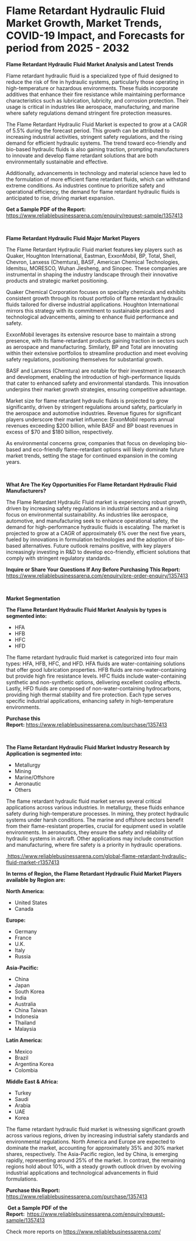 <p><h1>Flame Retardant Hydraulic Fluid Market Growth, Market Trends, COVID-19 Impact, and Forecasts for period from 2025 - 2032</h1></p><p><strong>Flame Retardant Hydraulic Fluid Market Analysis and Latest Trends</strong></p>
<p><p>Flame retardant hydraulic fluid is a specialized type of fluid designed to reduce the risk of fire in hydraulic systems, particularly those operating in high-temperature or hazardous environments. These fluids incorporate additives that enhance their fire resistance while maintaining performance characteristics such as lubrication, lubricity, and corrosion protection. Their usage is critical in industries like aerospace, manufacturing, and marine where safety regulations demand stringent fire protection measures.</p><p>The Flame Retardant Hydraulic Fluid Market is expected to grow at a CAGR of 5.5% during the forecast period. This growth can be attributed to increasing industrial activities, stringent safety regulations, and the rising demand for efficient hydraulic systems. The trend toward eco-friendly and bio-based hydraulic fluids is also gaining traction, prompting manufacturers to innovate and develop flame retardant solutions that are both environmentally sustainable and effective.</p><p>Additionally, advancements in technology and material science have led to the formulation of more efficient flame retardant fluids, which can withstand extreme conditions. As industries continue to prioritize safety and operational efficiency, the demand for flame retardant hydraulic fluids is anticipated to rise, driving market expansion.</p></p>
<p><strong>Get a Sample PDF of the Report:&nbsp;</strong> <a href="https://www.reliablebusinessarena.com/enquiry/request-sample/1357413?utm_campaign=2631&utm_medium=2&utm_source=Github&utm_content=ia&utm_term=02042025&utm_id=flame-retardant-hydraulic-fluid">https://www.reliablebusinessarena.com/enquiry/request-sample/1357413</a></p>
<p>&nbsp;</p>
<p><strong>Flame Retardant Hydraulic Fluid Major Market Players</strong></p>
<p><p>The Flame Retardant Hydraulic Fluid market features key players such as Quaker, Houghton International, Eastman, ExxonMobil, BP, Total, Shell, Chevron, Lanxess (Chemtura), BASF, American Chemical Technologies, Idemitsu, MORESCO, Wuhan Jiesheng, and Sinopec. These companies are instrumental in shaping the industry landscape through their innovative products and strategic market positioning.</p><p>Quaker Chemical Corporation focuses on specialty chemicals and exhibits consistent growth through its robust portfolio of flame retardant hydraulic fluids tailored for diverse industrial applications. Houghton International mirrors this strategy with its commitment to sustainable practices and technological advancements, aiming to enhance fluid performance and safety.</p><p>ExxonMobil leverages its extensive resource base to maintain a strong presence, with its flame-retardant products gaining traction in sectors such as aerospace and manufacturing. Similarly, BP and Total are innovating within their extensive portfolios to streamline production and meet evolving safety regulations, positioning themselves for substantial growth.</p><p>BASF and Lanxess (Chemtura) are notable for their investment in research and development, enabling the introduction of high-performance liquids that cater to enhanced safety and environmental standards. This innovation underpins their market growth strategies, ensuring competitive advantage.</p><p>Market size for flame retardant hydraulic fluids is projected to grow significantly, driven by stringent regulations around safety, particularly in the aerospace and automotive industries. Revenue figures for significant players underscore their market influence: ExxonMobil reports annual revenues exceeding $200 billion, while BASF and BP boast revenues in excess of $70 and $180 billion, respectively. </p><p>As environmental concerns grow, companies that focus on developing bio-based and eco-friendly flame-retardant options will likely dominate future market trends, setting the stage for continued expansion in the coming years.</p></p>
<p>&nbsp;</p>
<p><strong>What Are The Key Opportunities For Flame Retardant Hydraulic Fluid Manufacturers?</strong></p>
<p><p>The Flame Retardant Hydraulic Fluid market is experiencing robust growth, driven by increasing safety regulations in industrial sectors and a rising focus on environmental sustainability. As industries like aerospace, automotive, and manufacturing seek to enhance operational safety, the demand for high-performance hydraulic fluids is escalating. The market is projected to grow at a CAGR of approximately 6% over the next five years, fueled by innovations in formulation technologies and the adoption of bio-based alternatives. Future outlook remains positive, with key players increasingly investing in R&D to develop eco-friendly, efficient solutions that comply with stringent regulatory standards.</p></p>
<p><strong>Inquire or Share Your Questions If Any Before Purchasing This Report:</strong> <a href="https://www.reliablebusinessarena.com/enquiry/pre-order-enquiry/1357413?utm_campaign=2631&utm_medium=2&utm_source=Github&utm_content=ia&utm_term=02042025&utm_id=flame-retardant-hydraulic-fluid">https://www.reliablebusinessarena.com/enquiry/pre-order-enquiry/1357413</a></p>
<p>&nbsp;</p>
<p><strong>Market Segmentation</strong></p>
<p><strong>The Flame Retardant Hydraulic Fluid Market Analysis by types is segmented into:</strong></p>
<p><ul><li>HFA</li><li>HFB</li><li>HFC</li><li>HFD</li></ul></p>
<p><p>The flame retardant hydraulic fluid market is categorized into four main types: HFA, HFB, HFC, and HFD. HFA fluids are water-containing solutions that offer good lubrication properties. HFB fluids are non-water-containing but provide high fire resistance levels. HFC fluids include water-containing synthetic and non-synthetic options, delivering excellent cooling effects. Lastly, HFD fluids are composed of non-water-containing hydrocarbons, providing high thermal stability and fire protection. Each type serves specific industrial applications, enhancing safety in high-temperature environments.</p></p>
<p><strong>Purchase this Report:&nbsp;</strong><a href="https://www.reliablebusinessarena.com/purchase/1357413?utm_campaign=2631&utm_medium=2&utm_source=Github&utm_content=ia&utm_term=02042025&utm_id=flame-retardant-hydraulic-fluid">https://www.reliablebusinessarena.com/purchase/1357413</a></p>
<p>&nbsp;</p>
<p><strong>The Flame Retardant Hydraulic Fluid Market Industry Research by Application is segmented into:</strong></p>
<p><ul><li>Metallurgy</li><li>Mining</li><li>Marine/Offshore</li><li>Aeronautic</li><li>Others</li></ul></p>
<p><p>The flame retardant hydraulic fluid market serves several critical applications across various industries. In metallurgy, these fluids enhance safety during high-temperature processes. In mining, they protect hydraulic systems under harsh conditions. The marine and offshore sectors benefit from their flame-resistant properties, crucial for equipment used in volatile environments. In aeronautics, they ensure the safety and reliability of hydraulic systems in aircraft. Other applications may include construction and manufacturing, where fire safety is a priority in hydraulic operations.</p></p>
<p><a href="https://www.reliablebusinessarena.com/global-flame-retardant-hydraulic-fluid-market-r1357413?utm_campaign=2631&utm_medium=2&utm_source=Github&utm_content=ia&utm_term=02042025&utm_id=flame-retardant-hydraulic-fluid">&nbsp;https://www.reliablebusinessarena.com/global-flame-retardant-hydraulic-fluid-market-r1357413</a></p>
<p><strong>In terms of Region, the Flame Retardant Hydraulic Fluid Market Players available by Region are:</strong></p>
<p>
    <p> <strong> North America: </strong>
        <ul>
            <li>United States</li>
            <li>Canada</li>
        </ul>
        </p> 
    <p> <strong> Europe: </strong>
        <ul>
            <li>Germany</li>
            <li>France</li>
            <li>U.K.</li>
            <li>Italy</li>
            <li>Russia</li>
        </ul>
        </p> 
    <p> <strong> Asia-Pacific: </strong>
        <ul>
            <li>China</li>
            <li>Japan</li>
            <li>South Korea</li>
            <li>India</li>
            <li>Australia</li>
            <li>China Taiwan</li>
            <li>Indonesia</li>
            <li>Thailand</li>
            <li>Malaysia</li>
        </ul>
        </p> 
    <p> <strong> Latin America: </strong>
        <ul>
            <li>Mexico</li>
            <li>Brazil</li>
            <li>Argentina Korea</li>
            <li>Colombia</li>
        </ul>
        </p> 
    <p> <strong> Middle East & Africa: </strong>
        <ul>
            <li>Turkey</li>
            <li>Saudi</li>
            <li>Arabia</li>
            <li>UAE</li>
            <li>Korea</li>
        </ul>
    </p>
    </p>
<p><p>The flame retardant hydraulic fluid market is witnessing significant growth across various regions, driven by increasing industrial safety standards and environmental regulations. North America and Europe are expected to dominate the market, accounting for approximately 35% and 30% market shares, respectively. The Asia-Pacific region, led by China, is emerging rapidly, representing around 25% of the market. In contrast, the remaining regions hold about 10%, with a steady growth outlook driven by evolving industrial applications and technological advancements in fluid formulations.</p></p>
<p><strong>Purchase this Report: </strong><a href="https://www.reliablebusinessarena.com/purchase/1357413?utm_campaign=2631&utm_medium=2&utm_source=Github&utm_content=ia&utm_term=02042025&utm_id=flame-retardant-hydraulic-fluid">https://www.reliablebusinessarena.com/purchase/1357413</a></p>
<p>&nbsp;<strong>Get a Sample PDF of the Report:&nbsp;&nbsp;</strong><a href="https://www.reliablebusinessarena.com/enquiry/request-sample/1357413?utm_campaign=2631&utm_medium=2&utm_source=Github&utm_content=ia&utm_term=02042025&utm_id=flame-retardant-hydraulic-fluid">https://www.reliablebusinessarena.com/enquiry/request-sample/1357413</a></p>
<p><strong></strong></p>
<p>Check more reports on <a href="https://www.reliablebusinessarena.com/?utm_campaign=2631&utm_medium=2&utm_source=Github&utm_content=ia&utm_term=02042025&utm_id=flame-retardant-hydraulic-fluid">https://www.reliablebusinessarena.com/</a></p>